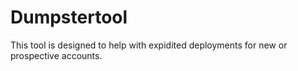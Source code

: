 # Dumpstertool

This tool is designed to help with expidited deployments for new or prospective accounts. 
